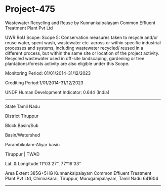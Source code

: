 # Project-475
Wastewater Recycling and Reuse by Kunnankalpalayam Common Effluent Treatment Plant Pvt Ltd 

UWR RoU Scope: Scope 5: Conservation measures taken to 
recycle and/or reuse water, spent wash, 
wastewater etc. across or within specific 
industrial processes and systems, including 
wastewater recycled/ reused in a different 
process, but within the same site or location 
of the project activity. Recycled wastewater 
used in off-site landscaping, gardening or tree 
plantations/forests activity are also eligible 
under this Scope.

Monitoring Period: 01/01/2014-31/12/2023 

Crediting Period:1/01/2014-31/12/2023 

UNDP Human Development Indicator: 0.644 (India)
__________________
State Tamil Nadu

District Tiruppur

Block Basin/Sub 

Basin/Watershed 

Parambikulam-Aliyar basin

Tiruppur | TWAD 

Lat. & Longitude 11°03'27", 77°19'33"

Area Extent 385G+5HG Kunnankalpalayam Common Effluent 
Treatment Plant Pvt Ltd, Chinnakarai, Tiruppur, 
Murugampalayam, Tamil Nadu 641604 
_________________



